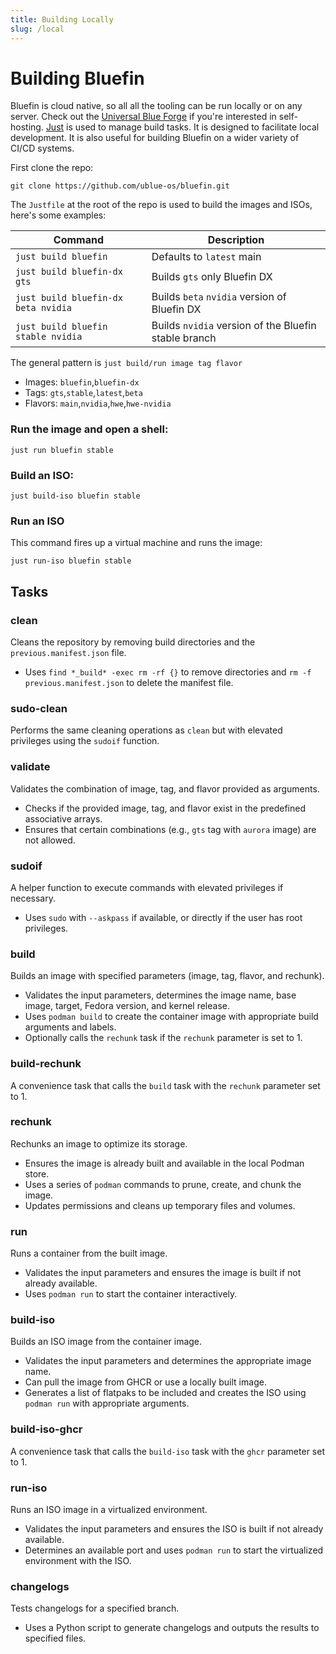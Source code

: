 ```yaml
---
title: Building Locally
slug: /local
---
```


# Building Bluefin

Bluefin is cloud native, so all all the tooling can be run locally or on any server. Check out the [Universal Blue Forge](https://github.com/ublue-os/forge) if you're interested in self-hosting. [Just](https://just.systems) is used to manage build tasks. It is designed to facilitate local development. It is also useful for building Bluefin on a wider variety of CI/CD systems.

First clone the repo:

`git clone https://github.com/ublue-os/bluefin.git`

The `Justfile` at the root of the repo is used to build the images and ISOs, here's some examples:

| Command                                  | Description                                  |
| ---------------------------------------- | -------------------------------------------- |
| `just build bluefin`                     | Defaults to `latest` main                    |
| `just build bluefin-dx gts`              | Builds `gts` only Bluefin DX                 |
| `just build bluefin-dx beta nvidia`      | Builds `beta` `nvidia` version of Bluefin DX |
| `just build bluefin stable nvidia`       | Builds `nvidia` version of the Bluefin stable branch |

The general pattern is `just build/run image tag flavor`

- Images: `bluefin`,`bluefin-dx`
- Tags: `gts`,`stable`,`latest`,`beta`
- Flavors: `main`,`nvidia`,`hwe`,`hwe-nvidia`

### Run the image and open a shell:

```
just run bluefin stable
```

### Build an ISO:

```
just build-iso bluefin stable
```

### Run an ISO

This command fires up a virtual machine and runs the image:

```
just run-iso bluefin stable
```

## Tasks

### clean

Cleans the repository by removing build directories and the `previous.manifest.json` file.

- Uses `find *_build* -exec rm -rf {}` to remove directories and `rm -f previous.manifest.json` to delete the manifest file.

### sudo-clean

Performs the same cleaning operations as `clean` but with elevated privileges using the `sudoif` function.

### validate

Validates the combination of image, tag, and flavor provided as arguments.

- Checks if the provided image, tag, and flavor exist in the predefined associative arrays.
- Ensures that certain combinations (e.g., `gts` tag with `aurora` image) are not allowed.

### sudoif

A helper function to execute commands with elevated privileges if necessary.

- Uses `sudo` with `--askpass` if available, or directly if the user has root privileges.

### build

Builds an image with specified parameters (image, tag, flavor, and rechunk).

- Validates the input parameters, determines the image name, base image, target, Fedora version, and kernel release.
- Uses `podman build` to create the container image with appropriate build arguments and labels.
- Optionally calls the `rechunk` task if the `rechunk` parameter is set to 1.

### build-rechunk

A convenience task that calls the `build` task with the `rechunk` parameter set to 1.

### rechunk

Rechunks an image to optimize its storage.

- Ensures the image is already built and available in the local Podman store.
- Uses a series of `podman` commands to prune, create, and chunk the image.
- Updates permissions and cleans up temporary files and volumes.

### run

Runs a container from the built image.

- Validates the input parameters and ensures the image is built if not already available.
- Uses `podman run` to start the container interactively.

### build-iso

Builds an ISO image from the container image.

- Validates the input parameters and determines the appropriate image name.
- Can pull the image from GHCR or use a locally built image.
- Generates a list of flatpaks to be included and creates the ISO using `podman run` with appropriate arguments.

### build-iso-ghcr

A convenience task that calls the `build-iso` task with the `ghcr` parameter set to 1.

### run-iso

Runs an ISO image in a virtualized environment.

- Validates the input parameters and ensures the ISO is built if not already available.
- Determines an available port and uses `podman run` to start the virtualized environment with the ISO.

### changelogs

Tests changelogs for a specified branch.

- Uses a Python script to generate changelogs and outputs the results to specified files.
